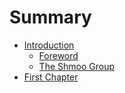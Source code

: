 # Summary

* [Introduction](README.md)
   * [Foreword](foreword.md)
   * [The Shmoo Group](the_shmoo_group.md)
* [First Chapter](chapter1.md)

